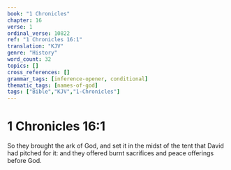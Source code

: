 ```yaml
---
book: "1 Chronicles"
chapter: 16
verse: 1
ordinal_verse: 10822
ref: "1 Chronicles 16:1"
translation: "KJV"
genre: "History"
word_count: 32
topics: []
cross_references: []
grammar_tags: [inference-opener, conditional]
thematic_tags: [names-of-god]
tags: ["Bible","KJV","1-Chronicles"]
---
```


# 1 Chronicles 16:1

So they brought the ark of God, and set it in the midst of the tent that David had pitched for it: and they offered burnt sacrifices and peace offerings before God.
